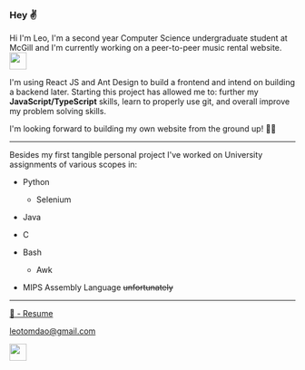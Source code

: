 ### Hey ✌️ 

Hi I'm Leo, I'm a second year Computer Science undergraduate student at McGill and I'm currently working on a peer-to-peer music rental website. 
<img src="https://media2.giphy.com/media/WOxh3XMANiuBpeuVs2/giphy.gif?cid=790b76115f21bea19498e2525eb0f3bac42b153bf70d9e34&rid=giphy.gif&ct=g" width="30" height="30" />

I'm using React JS and Ant Design to build a frontend and intend on building a backend later. Starting this project has allowed me to: further my **JavaScript/TypeScript** skills, learn to properly use git, and overall improve my problem solving skills.

I'm looking forward to building my own website from the ground up! 👷‍♂️

---

Besides my first tangible personal project I've worked on University assignments of various scopes in: 

* Python 

  * Selenium

* Java

* C 

* Bash
  
  * Awk

* MIPS Assembly Language ~~unfortunately~~

---

<a href="https://github.com/leo-dao/leo-dao/blob/main/Resume.pdf" download>
  📄 - Resume
</a>


<leotomdao@gmail.com>

<a 
     href="https://www.linkedin.com/in/leo-dao-457379220/">
 <img
     src="https://cdn4.iconfinder.com/data/icons/social-messaging-ui-color-shapes-2-free/128/social-linkedin-circle-512.png"
     width=30px
     height=30px
      >
 </a>
